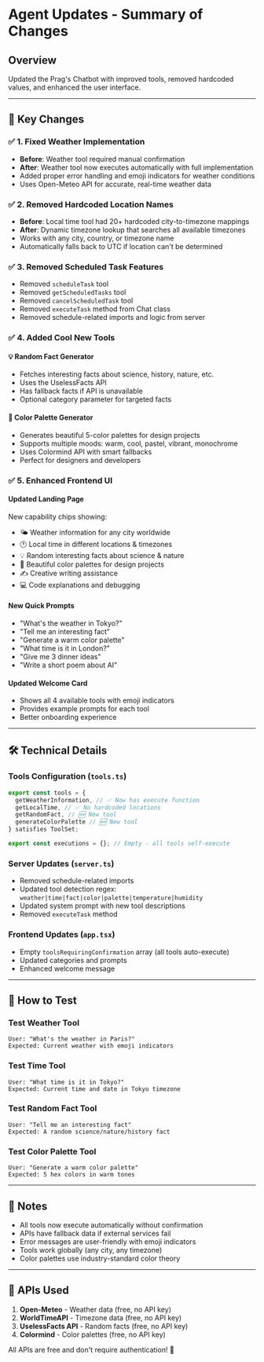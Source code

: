 # Agent Updates - Summary of Changes

## Overview

Updated the Prag's Chatbot with improved tools, removed hardcoded values, and enhanced the user interface.

---

## 🎯 Key Changes

### ✅ 1. Fixed Weather Implementation

- **Before**: Weather tool required manual confirmation
- **After**: Weather tool now executes automatically with full implementation
- Added proper error handling and emoji indicators for weather conditions
- Uses Open-Meteo API for accurate, real-time weather data

### ✅ 2. Removed Hardcoded Location Names

- **Before**: Local time tool had 20+ hardcoded city-to-timezone mappings
- **After**: Dynamic timezone lookup that searches all available timezones
- Works with any city, country, or timezone name
- Automatically falls back to UTC if location can't be determined

### ✅ 3. Removed Scheduled Task Features

- Removed `scheduleTask` tool
- Removed `getScheduledTasks` tool
- Removed `cancelScheduledTask` tool
- Removed `executeTask` method from Chat class
- Removed schedule-related imports and logic from server

### ✅ 4. Added Cool New Tools

#### 💡 Random Fact Generator

- Fetches interesting facts about science, history, nature, etc.
- Uses the UselessFacts API
- Has fallback facts if API is unavailable
- Optional category parameter for targeted facts

#### 🎨 Color Palette Generator

- Generates beautiful 5-color palettes for design projects
- Supports multiple moods: warm, cool, pastel, vibrant, monochrome
- Uses Colormind API with smart fallbacks
- Perfect for designers and developers

### ✅ 5. Enhanced Frontend UI

#### Updated Landing Page

New capability chips showing:

- 🌤️ Weather information for any city worldwide
- 🕐 Local time in different locations & timezones
- 💡 Random interesting facts about science & nature
- 🎨 Beautiful color palettes for design projects
- ✍️ Creative writing assistance
- 💻 Code explanations and debugging

#### New Quick Prompts

- "What's the weather in Tokyo?"
- "Tell me an interesting fact"
- "Generate a warm color palette"
- "What time is it in London?"
- "Give me 3 dinner ideas"
- "Write a short poem about AI"

#### Updated Welcome Card

- Shows all 4 available tools with emoji indicators
- Provides example prompts for each tool
- Better onboarding experience

---

## 🛠️ Technical Details

### Tools Configuration (`tools.ts`)

```typescript
export const tools = {
  getWeatherInformation, // ✅ Now has execute function
  getLocalTime, // ✅ No hardcoded locations
  getRandomFact, // 🆕 New tool
  generateColorPalette // 🆕 New tool
} satisfies ToolSet;

export const executions = {}; // Empty - all tools self-execute
```

### Server Updates (`server.ts`)

- Removed schedule-related imports
- Updated tool detection regex: `weather|time|fact|color|palette|temperature|humidity`
- Updated system prompt with new tool descriptions
- Removed `executeTask` method

### Frontend Updates (`app.tsx`)

- Empty `toolsRequiringConfirmation` array (all tools auto-execute)
- Updated categories and prompts
- Enhanced welcome message

---

## 🚀 How to Test

### Test Weather Tool

```
User: "What's the weather in Paris?"
Expected: Current weather with emoji indicators
```

### Test Time Tool

```
User: "What time is it in Tokyo?"
Expected: Current time and date in Tokyo timezone
```

### Test Random Fact Tool

```
User: "Tell me an interesting fact"
Expected: A random science/nature/history fact
```

### Test Color Palette Tool

```
User: "Generate a warm color palette"
Expected: 5 hex colors in warm tones
```

---

## 📝 Notes

- All tools now execute automatically without confirmation
- APIs have fallback data if external services fail
- Error messages are user-friendly with emoji indicators
- Tools work globally (any city, any timezone)
- Color palettes use industry-standard color theory

---

## 🔗 APIs Used

1. **Open-Meteo** - Weather data (free, no API key)
2. **WorldTimeAPI** - Timezone data (free, no API key)
3. **UselessFacts API** - Random facts (free, no API key)
4. **Colormind** - Color palettes (free, no API key)

All APIs are free and don't require authentication! 🎉
